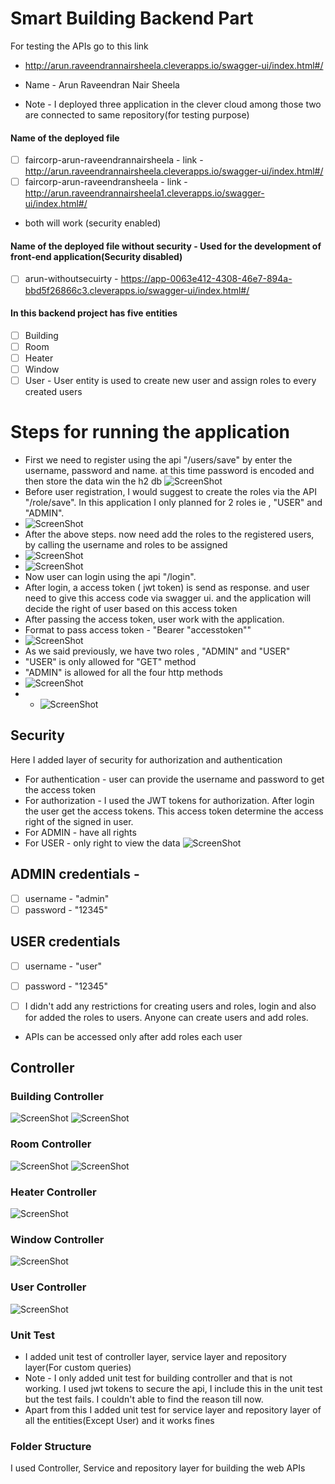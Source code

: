 # Smart Building Backend Part
For testing the APIs go to this link
- http://arun.raveendrannairsheela.cleverapps.io/swagger-ui/index.html#/
- Name -  Arun Raveendran Nair Sheela

- Note -  I deployed three application in the clever cloud among those two are connected to same repository(for testing purpose)
#### Name of the deployed file

- [ ] faircorp-arun-raveendrannairsheela - link - http://arun.raveendrannairsheela.cleverapps.io/swagger-ui/index.html#/
- [ ] faircorp-arun-raveendransheela - link - http://arun.raveendrannairsheela1.cleverapps.io/swagger-ui/index.html#/
- both will work (security enabled)

#### Name of the deployed file without security - Used for the development of front-end application(Security disabled)

- [ ] arun-withoutsecuirty - https://app-0063e412-4308-46e7-894a-bbd5f26866c3.cleverapps.io/swagger-ui/index.html#/
#### In this backend project has five entities

- [ ] Building
- [ ] Room
- [ ] Heater
- [ ] Window 
- [ ] User -  User entity is used to create new user and assign roles to every created users

# Steps for running the application

- First we need to register using the api "/users/save" by enter the username, password and name.
at this time password is encoded and then store the data win the h2 db
  ![ScreenShot](images/saveusers.PNG)
- Before user registration,  I would suggest to create the roles via the API "/role/save". In this application I only planned for 2 roles 
ie ,  "USER" and "ADMIN".
- ![ScreenShot](images/roles.PNG)
- After the above steps. now need add the roles to the registered users, 
by calling the username and roles to be assigned
- ![ScreenShot](images/addrooltouser.PNG)
- ![ScreenShot](images/getUsers.PNG)
- Now user can login using the api "/login".  
- After login, a access token ( jwt token) is send  as response. and user need to give this access code via swagger ui.
and the application will decide the right of user based on this access token
- After passing the access token, user work with the application.
- Format to pass access token  -  "Bearer "accesstoken""
- ![ScreenShot](images/login.PNG)
- As we said previously, we have two roles , "ADMIN" and "USER"
- "USER" is only allowed for "GET" method
- "ADMIN" is allowed for all the four http methods
- ![ScreenShot](images/jwt.PNG)
- - ![ScreenShot](images/jwtauthorization.PNG)


##  Security 

Here I added layer of security for authorization and authentication 

- For authentication  -  user can provide the username and password to get the access token 
- For authorization -  I used the JWT tokens for authorization. After login the user get the access tokens. This access token determine the access right of the signed in user. 
- For ADMIN - have all rights
- For USER -  only right to view the data
  ![ScreenShot](images/forbidden.PNG)

##  ADMIN credentials  - 
- [ ] username - "admin"
- [ ] password - "12345"

## USER credentials
- [ ] username - "user"
- [ ] password - "12345"

- [ ] I didn't add any restrictions for creating users and roles, login and also for added the roles to users. Anyone can create users and add roles.
- APIs can be accessed only after add roles each user 

## Controller

### Building Controller
![ScreenShot](images/buildingcontorller.PNG)
![ScreenShot](images/building.PNG)
### Room Controller
![ScreenShot](images/roomcontroller.PNG)
![ScreenShot](images/room.PNG)
### Heater Controller 
![ScreenShot](images/heatercontroller.PNG)

### Window Controller
![ScreenShot](images/windowcontroller.PNG)

### User Controller
![ScreenShot](images/usercontroller.PNG)


### Unit Test

- I added unit test of controller layer,  service layer and repository layer(For custom queries)
- Note -  I only added unit test for building controller and that is not working. I used jwt tokens to secure the api, I include this in the unit test but the test fails. I couldn't able to find the reason till now.
- Apart from this I added unit test for service layer and repository layer of all the entities(Except User) and it works fines

### Folder Structure

I used Controller, Service and repository layer for building the web APIs





